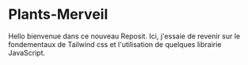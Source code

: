 # Plants-Merveil

Hello bienvenue dans ce nouveau Reposit.
Ici, j'essaie de revenir sur le fondementaux de Tailwind css et l'utilisation de quelques librairie JavaScript.

